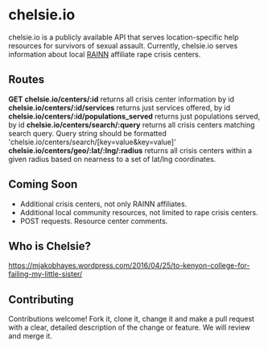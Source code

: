# chelsie.io
chelsie.io is a publicly available API that serves location-specific help resources for survivors of sexual assault. Currently, chelsie.io serves information about local [RAINN](https://www.rainn.org/) affiliate rape crisis centers.

## Routes
**GET**
**chelsie.io/centers/:id**
returns all crisis center information by id
**chelsie.io/centers/:id/services**
returns just services offered, by id
**chelsie.io/centers/:id/populations_served**
returns just populations served, by id
**chelsie.io/centers/search/:query**
returns all crisis centers matching search query. Query string   should be formatted 'chelsie.io/centers/search/[key=value&key=value]'
**chelsie.io/centers/geo/:lat/:lng/:radius**
returns all crisis centers within a given radius based on nearness to a set of lat/lng coordinates.

## Coming Soon
* Additional crisis centers, not only RAINN affiliates.
* Additional local community resources, not limited to rape crisis centers.
* POST requests. Resource center comments.

## Who is Chelsie?
https://mjakobhayes.wordpress.com/2016/04/25/to-kenyon-college-for-failing-my-little-sister/

## Contributing
Contributions welcome!
Fork it, clone it, change it and make a pull request with a clear, detailed description of the change or feature.
We will review and merge it.
